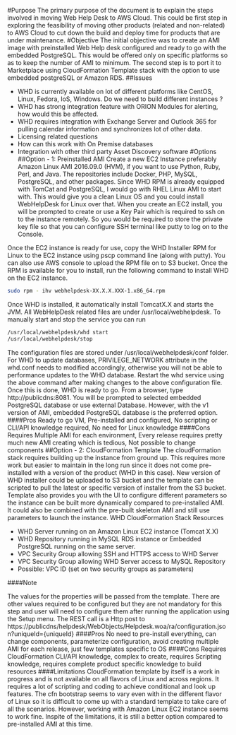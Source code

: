 #Purpose
The primary purpose of the document is to explain the steps involved in moving Web Help Desk to AWS Cloud. This could be first step in exploring the feasibility of moving other products (related and non-related) to AWS Cloud to cut down the build and deploy time for products that are under maintenance.
#Objective
The initial objective was to create an AMI image with preinstalled Web Help desk configured and ready to go with the embedded PostgreSQL. This would be offered only on specific platforms so as to keep the number of AMI to minimum. The second step is to port it to Marketplace using CloudFormation Template stack with the option to use embedded postgreSQL or Amazon RDS.
##Issues
* WHD is currently available on lot of different platforms like CentOS, Linux, Fedora, IoS, Windows. Do we need to build different instances ?
* WHD has strong integration feature with ORION Modules for alerting, how would this be affected.
* WHD requires integration with Exchange Server and Outlook 365 for pulling calendar information and synchronizes lot of other data.
* Licensing related questions
* How can this work with On Premise databases
* Integration with other third party Asset Discovery software
#Options
##Option - 1: Preinstalled AMI
Create a new EC2 Instance preferably Amazon Linux AMI 2016.09.0 (HVM), if you want to use Python, Ruby, Perl, and Java. The repositories include Docker, PHP, MySQL, PostgreSQL, and other packages. Since WHD RPM is already equipped with TomCat and PostgreSQL, I would go with RHEL Linux AMI to start with. This would give you a clean Linux OS and you could install WebHelpDesk for Linux over that. When you create an EC2 install, you will be prompted to create or use a Key Pair which is required to ssh on to the instance remotely. So you would be required to store the private key file so that you can configure SSH terminal like putty to log on to the Console.

Once the EC2 instance is ready for use, copy the WHD Installer RPM for Linux to the EC2 instance using pscp command line (along with putty). You can also use AWS console to upload the RPM file on to S3 bucket. Once the RPM is available for you to install, run the following command to install WHD on the EC2 instance.
```sh
sudo rpm - ihv webhelpdesk-XX.X.X.XXX-1.x86_64.rpm
```
Once WHD is installed, it automatically install TomcatX.X and starts the JVM. All WebHelpDesk related files are under /usr/local/webhelpdesk. To manually start and stop the service you can run
```sh
/usr/local/webhelpdesk/whd start 
/usr/local/webhelpdesk/stop
```
The configuration files are stored under /usr/local/webhelpdesk/conf folder. For WHD to update databases, PRIVILEGE_NETWORK attribute in the whd.conf needs to modified accordingly, otherwise you will not be able to performance updates to the WHD database. Restart the whd service using the above command after making changes to the above configuration file. Once this is done, WHD is ready to go. From a browser, type http://publicdns:8081. You will be prompted to selected embedded PostgreSQL database or use external Database. However, with the v1 version of AMI, embedded PostgreSQL database is the preferred option.
####Pros
Ready to go VM, Pre-installed and configured, No scripting or CLI/API knowledge required, No need for Linux knowledge
####Cons
Requires Multiple AMI for each environment, Every release requires pretty much new AMI creating which is tedious, Not possible to change components
##Option - 2: CloudFormation Template
The cloudFormation stack requires building up the instance from ground up. This requires more work but easier to maintain in the long run since it does not come pre-installed with a version of the product (WHD in this case). New version of WHD installer could be uploaded to S3 bucket and the template can be scripted to pull the latest or specific version of installer from the S3 bucket. Template also provides you with the UI to configure different parameters so the instance can be built more dynamically compared to pre-installed AMI. It could also be combined with the pre-built skeleton AMI and still use parameters to launch the instance.
WHD CloudFormation Stack
Resources
* WHD Server running on an Amazon Linux EC2 instance (Tomcat X.X)
* WHD Repository running in MySQL RDS instance or Embedded PostgreSQL running on the same server.
* VPC Security Group allowing SSH and HTTPS access to WHD Server
* VPC Security Group allowing WHD Server access to MySQL Repository
* Possible: VPC ID (set on two security groups as parameters)

####Note

The values for the properties will be passed from the template. There are other values required to be configured but they are not mandatory for this step and user will need to configure them after running the application using the Setup menu.
The REST call is a Http post to https://publicdns/helpdesk/WebObjects/Helpdesk.woa/ra/configuration.json?uniqueId={uniqueId}
####Pros
No need to pre-install everything, can change components, parameterize configuration, avoid creating multiple AMI for each release, just few templates specific to OS
####Cons
 Requires CloudFormation CLI/API knowledge, complex to create, requires Scripting knowledge, requires complete product specific knowledge to build resources
####Limitations
CloudFormation template by itself is a work in progress and is not available on all flavors of Linux and across regions. It requires a lot of scripting and coding to achieve conditional and look up features. The cfn bootstrap seems to vary even with in the different flavor of Linux so it is difficult to come up with a standard template to take care of all the scenarios. However, working with Amazon Linux EC2 instance seems to work fine. Inspite of the limitations, it is still a better option compared to pre-installed AMI at this time.
